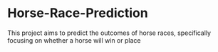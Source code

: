 # Horse-Race-Prediction
This project aims to predict the outcomes of horse races, specifically focusing on whether a horse will win or place
